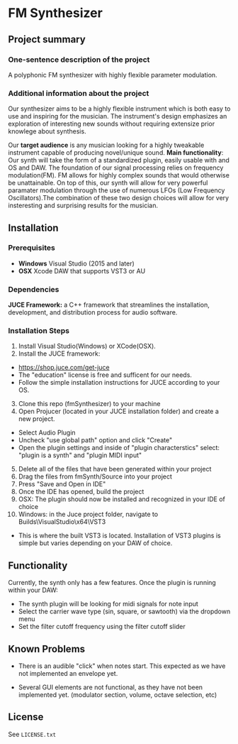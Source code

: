 # FM Synthesizer

## Project summary

### One-sentence description of the project

A polyphonic FM synthesizer with highly flexible parameter modulation.

### Additional information about the project

Our synthesizer aims to be a highly flexible instrument which is both easy to use and inspiring for the musician. The instrument's design emphasizes an exploration of interesting new sounds without requiring extensize prior knowlege about synthesis.

Our **target audience** is any musician looking for a highly tweakable instrument capable of producing novel/unique sound.
**Main functionality**: Our synth will take the form of a standardized plugin, easily usable with and OS and DAW. The foundation of our signal processing relies on frequency modulation(FM). FM allows for highly complex sounds that would otherwise be unattainable. On top of this, our synth will allow for very powerful paramater modulation through the use of numerous LFOs (Low Frequency Oscillators).The combination of these two design choices will allow for very insteresting and surprising results for the musician.

## Installation

### Prerequisites
 - **Windows** Visual Studio (2015 and later)
 - **OSX** Xcode
DAW that supports VST3 or AU

### Dependencies

**JUCE Framework:** a C++ framework that streamlines the installation, development, and distribution process for audio software.

### Installation Steps

1. Install Visual Studio(Windows) or XCode(OSX).
2. Install the JUCE framework:
 - https://shop.juce.com/get-juce
 - The "education" license is free and sufficent for our needs.
 - Follow the simple installation instructions for JUCE according to your OS.
3. Clone this repo (fmSynthesizer) to your machine
4. Open Projucer (located in your JUCE installation folder) and create a new project.
 - Select Audio Plugin
 - Uncheck "use global path" option and click "Create"
 - Open the plugin settings and inside of "plugin characterstics" select: "plugin is a synth" and "plugin MIDI input"
5. Delete all of the files that have been generated within your project
6. Drag the files from fmSynth/Source into your project
7. Press "Save and Open in IDE"
8. Once the IDE has opened, build the project
9. OSX: The plugin should now be installed and recognized in your IDE of choice
10. Windows: in the Juce project folder, navigate to Builds\VisualStudio\x64\VST3
 - This is where the built VST3 is located. Installation of VST3 plugins is simple but varies depending on your DAW of choice.


## Functionality

Currently, the synth only has a few features. Once the plugin is running within your DAW:
 - The synth plugin will be looking for midi signals for note input 
 - Select the carrier wave type (sin, square, or sawtooth) via the dropdown menu
 - Set the filter cutoff frequency using the filter cutoff slider

## Known Problems

 - There is an audible "click" when notes start. This expected as we have not implemented an envelope yet.

 - Several GUI elements are not functional, as they have not been implemented yet. (modulator section, volume, octave selection, etc)

## License

See `LICENSE.txt`
